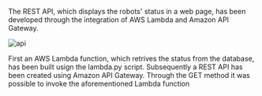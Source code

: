 The REST API, which displays the robots' status in a web page, has been developed through the integration of AWS Lambda and Amazon API Gateway.

![api](https://user-images.githubusercontent.com/90899031/197400379-4b769205-c7b2-4eb4-9ebe-d227e8d74f07.png)


First an AWS Lambda function, which retrives the status from the database, has been built usign the lambda.py script. Subsequently a REST API has been created using Amazon API Gateway. Through the GET method it was possible to invoke the aforementioned Lambda function
